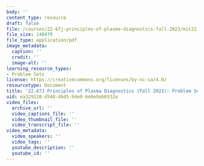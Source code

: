 ```yaml
---
body: ''
content_type: resource
draft: false
file: /courses/22-67j-principles-of-plasma-diagnostics-fall-2023/mit22_67j_f23_pset1.pdf
file_size: 148479
file_type: application/pdf
image_metadata:
  caption: ''
  credit: ''
  image-alt: ''
learning_resource_types:
- Problem Sets
license: https://creativecommons.org/licenses/by-nc-sa/4.0/
resourcetype: Document
title: '22.67J Principles of Plasma Diagnostics (Fall 2023): Problem Set 1'
uid: ea329120-d548-46d5-94e9-6e6e9ab6532a
video_files:
  archive_url: ''
  video_captions_file: ''
  video_thumbnail_file: ''
  video_transcript_file: ''
video_metadata:
  video_speakers: ''
  video_tags: ''
  youtube_description: ''
  youtube_id: ''
---
```

